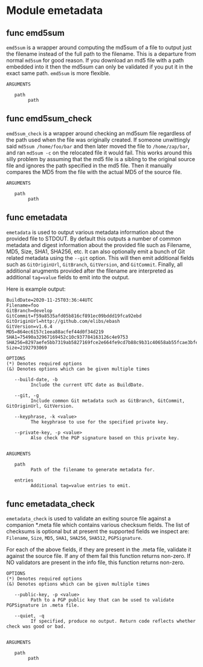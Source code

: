 # Module emetadata


## func emd5sum


`emd5sum` is a wrapper around computing the md5sum of a file to output just the filename instead of the full path to the
filename. This is a departure from normal `md5sum` for good reason. If you download an md5 file with a path embedded
into it then the md5sum can only be validated if you put it in the exact same path. `emd5sum` is more flexible.

```Groff
ARGUMENTS

   path
        path

```

## func emd5sum_check


`emd5sum_check` is a wrapper around checking an md5sum file regardless of the path used when the file was originally
created. If someone unwittingly said `md5sum /home/foo/bar` and then later moved the file to `/home/zap/bar`, and ran
`md5sum -c` on the relocated file it would fail. This works around this silly problem by assuming that the md5 file is a
sibling to the original source file and ignores the path specified in the md5 file. Then it manually compares the MD5
from the file with the actual MD5 of the source file.

```Groff
ARGUMENTS

   path
        path

```

## func emetadata


`emetadata` is used to output various metadata information about the provided file to STDOUT. By default this outputs a
number of common metadata and digest information about the provided file such as Filename, MD5, Size, SHA1, SHA256, etc.
It can also optionally emit a bunch of Git related metadata using the `--git` option. This will then emit additional
fields such as `GitOriginUrl`, `GitBranch`, `GitVersion`, and `GitCommit`. Finally, all additional arugments provided
after the filename are interpreted as additional `tag=value` fields to emit into the output.

Here is example output:

```shell
BuildDate=2020-11-25T03:36:44UTC
Filename=foo
GitBranch=develop
GitCommit=f59a8535afd05b816cf891ec09bddd19fca92ebd
GitOriginUrl=http://github.com/elibs/ebash
GitVersion=v1.6.4
MD5=864ec6157c1eea88acfef44d0f34d219
SHA1=75490a32967169452c10c937784163126c4e9753
SHA256=8297aefe5bb7319ab5827169fce2e664fe9cd7b88c9b31c40658ab55fcae3bfe
Size=2192793069
```

```Groff
OPTIONS
(*) Denotes required options
(&) Denotes options which can be given multiple times

   --build-date, -b
         Include the current UTC date as BuildDate.

   --git, -g
         Include common Git metadata such as GitBranch, GitCommit, GitOriginUrl, GitVersion.

   --keyphrase, -k <value>
         The keyphrase to use for the specified private key.

   --private-key, -p <value>
         Also check the PGP signature based on this private key.


ARGUMENTS

   path
         Path of the filename to generate metadata for.

   entries
         Additional tag=value entries to emit.
```

## func emetadata_check


`emetadata_check` is used to validate an exiting source file against a companion *.meta file which contains various
checksum fields. The list of checksums is optional but at present the supported fields we inspect are: `Filename`,
`Size`, `MD5`, `SHA1`, `SHA256`, `SHA512`, `PGPSignature`.

For each of the above fields, if they are present in the .meta file, validate it against the source file. If any of them
fail this function returns non-zero. If NO validators are present in the info file, this function returns non-zero.

```Groff
OPTIONS
(*) Denotes required options
(&) Denotes options which can be given multiple times

   --public-key, -p <value>
         Path to a PGP public key that can be used to validate PGPSignature in .meta file.

   --quiet, -q
         If specified, produce no output. Return code reflects whether check was good or bad.


ARGUMENTS

   path
        path

```

